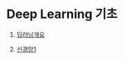 # Deep Learning 기초

1. [딥러닝개요](https://github.com/lena6612/DeepLearningBasic/deeplearning/1_딥러닝개요.pdf)

2. [신경망1](https://github.com/lena6612/DeepLearningBasic/deeplearning/2_NeuralNetwork1.pdf)
